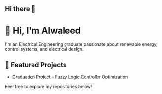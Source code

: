 ## Hi there 👋

# 👋 Hi, I'm Alwaleed

I'm an Electrical Engineering graduate passionate about renewable energy, control systems, and electrical design.

## 🚀 Featured Projects

- [Graduation Project – Fuzzy Logic Controller Optimization](https://github.com/Alwaleed-Projects/Graduation-Project-Fuzzy-Controller/tree/main)


Feel free to explore my repositories below!
